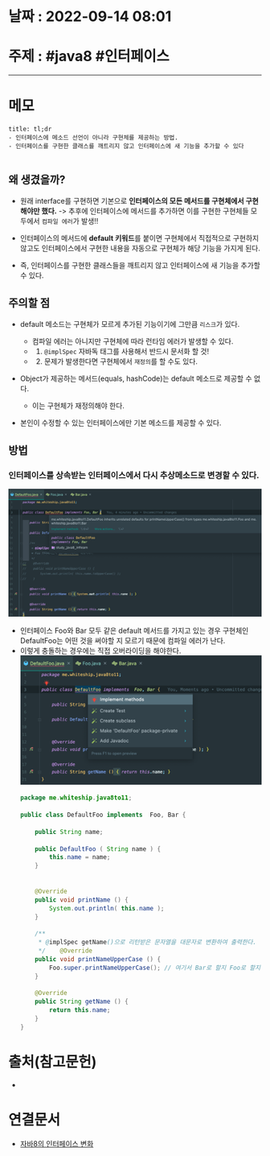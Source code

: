 # 날짜 : 2022-09-14 08:01

# 주제 : #java8 #인터페이스
----
# 메모
```ad-note
title: tl;dr
- 인터페이스에 메소드 선언이 아니라 구현체를 제공하는 방법. 
- 인터페이스를 구현한 클래스를 깨트리지 않고 인터페이스에 새 기능을 추가할 수 있다
```

```toc
```


## 왜 생겼을까?
- 원래 interface를 구현하면 기본으로 **인터페이스의 모든 메서드를 구현체에서 구현해야만 했다.** -> 추후에 인터페이스에 메서드를 추가하면 이를 구현한 구현체들 모두에서 `컴파일 에러`가 발생!! 

- 인터페이스의 메서드에 **default 키워드**를 붙이면 구현체에서 직접적으로 구현하지 않고도 인터페이스에서 구현한 내용을 자동으로 구현체가 해당 기능을 가지게 된다. 

- 즉, 인터페이스를 구현한 클래스들을 깨트리지 않고 인터페이스에 새 기능을 추가할 수 있다. 


## 주의할 점
- default 메소드는 구현체가 모르게 추가된 기능이기에 그만큼 `리스크`가 있다. 
	- 컴파일 에러는 아니지만 구현체에 따라 런타임 에러가 발생할 수 있다. 
	- 1. `@implSpec` 자바독 태그를 사용해서 반드시 문서화 할 것!
	- 2. 문제가 발생한다면 구현체에서 `재정의`를 할 수도 있다.

- Object가 제공하는 메서드(equals, hashCode)는 default 메소드로 제공할 수 없다. 
	- 이는 구현체가 재정의해야 한다. 

- 본인이 수정할 수 있는 인터페이스에만 기본 메소드를 제공할 수 있다.


## 방법

### 인터페이스를 상속받는 인터페이스에서 다시 추상메소드로 변경할 수 있다.


![](../img/Pasted%20image%2020220916074415.png)
- 인터페이스 Foo와 Bar 모두 같은 default 메서드를 가지고 있는 경우 구현체인 DefaultFoo는 어떤 것을 써야할 지 모르기 때문에 컴파일 에러가 난다.
- 이렇게 충돌하는 경우에는 직접 오버라이딩을 해야한다.
	![](../img/Pasted%20image%2020220916074955.png)
	```java
	package me.whiteship.java8to11;  
	  
	public class DefaultFoo implements  Foo, Bar {  
	  
	    public String name;  
	  
	    public DefaultFoo ( String name ) {  
	        this.name = name;  
	    }  
	  
	  
	    @Override  
	    public void printName () {  
	        System.out.println( this.name );  
	    }  
	  
	    /**  
	     * @implSpec getName()으로 리턴받은 문자열을 대문자로 변환하여 출력한다.  
	     */    @Override  
	    public void printNameUpperCase () {  
	        Foo.super.printNameUpperCase(); // 여기서 Bar로 할지 Foo로 할지 직접 오버라이딩 해줘야 한다  
	    }  
	  
	    @Override  
	    public String getName () {  
	        return this.name;  
	    }  
	}
	```







# 출처(참고문헌)
- 

# 연결문서
- [자바8의 인터페이스 변화](자바8의%20인터페이스%20변화.md) 
